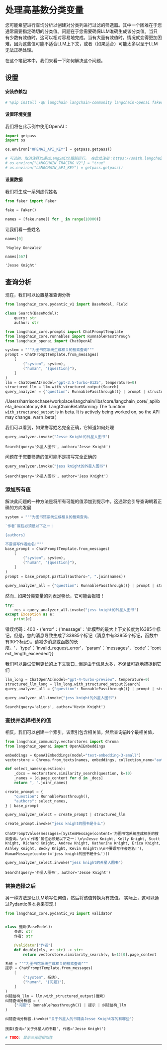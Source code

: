 # 处理高基数分类变量

您可能希望进行查询分析以创建对分类列进行过滤的筛选器。其中一个困难在于您通常需要指定确切的分类值。问题在于您需要确保LLM准确生成该分类值。当只有少数有效值时，这可以相对容易地完成。当有大量有效值时，情况就变得更加困难，因为这些值可能不适合LLM上下文，或者（如果适合）可能太多以至于LLM无法正确处理。

在这个笔记本中，我们来看一下如何解决这个问题。

## 设置
#### 安装依赖包


```python
# %pip install -qU langchain langchain-community langchain-openai faker
```

#### 设置环境变量

我们将在此示例中使用OpenAI：


```python
import getpass
import os

os.environ["OPENAI_API_KEY"] = getpass.getpass()

# 可选的，取消注释以通过LangSmith跟踪运行。 在此处注册：https://smith.langchain.com。
# os.environ["LANGCHAIN_TRACING_V2"] = "true"
# os.environ["LANGCHAIN_API_KEY"] = getpass.getpass()
```

#### 设置数据

我们将生成一系列虚假姓名


```python
from faker import Faker

fake = Faker()

names = [fake.name() for _ in range(10000)]
```

让我们看一些姓名


```python
names[0]
```




    'Hayley Gonzalez'




```python
names[567]
```




    'Jesse Knight'



## 查询分析

现在，我们可以设置基准查询分析


```python
from langchain_core.pydantic_v1 import BaseModel, Field
```


```python
class Search(BaseModel):
    query: str
    author: str
```


```python
from langchain_core.prompts import ChatPromptTemplate
from langchain_core.runnables import RunnablePassthrough
from langchain_openai import ChatOpenAI

system = """为图书馆系统生成相关的搜索查询"""
prompt = ChatPromptTemplate.from_messages(
    [
        ("system", system),
        ("human", "{question}"),
    ]
)
llm = ChatOpenAI(model="gpt-3.5-turbo-0125", temperature=0)
structured_llm = llm.with_structured_output(Search)
query_analyzer = {"question": RunnablePassthrough()} | prompt | structured_llm
```

/Users/harrisonchase/workplace/langchain/libs/core/langchain_core/_api/beta_decorator.py:86: LangChainBetaWarning: The function `with_structured_output` is in beta. It is actively being worked on, so the API may change.
  warn_beta(
    

我们可以看到，如果拼写姓名完全正确，它知道如何处理


```python
query_analyzer.invoke("Jesse Knight的外星人图书")
```




    Search(query='外星人图书', author='Jesse Knight')



问题在于您要筛选的值可能不是拼写完全正确的


```python
query_analyzer.invoke("jess knight的外星人图书")
```




    Search(query='外星人图书', author='Jess Knight')



### 添加所有值

解决此问题的一种方法是将所有可能的值添加到提示中。这通常会引导查询朝着正确的方向发展


```python
system = """为图书馆系统生成相关的搜索查询。

`作者`属性必须是以下之一：

{authors}

不要误写作者姓名!"""
base_prompt = ChatPromptTemplate.from_messages(
    [
        ("system", system),
        ("human", "{question}"),
    ]
)
prompt = base_prompt.partial(authors=", ".join(names))
```


```python
query_analyzer_all = {"question": RunnablePassthrough()} | prompt | structured_llm
```

然而...如果分类变量的列表足够长，它可能会报错！


```python
try:
    res = query_analyzer_all.invoke("jess knight的外星人图书")
except Exception as e:
    print(e)
```

错误代码：400 - {'error'：{'message'：'此模型的最大上下文长度为16385个标记。但是，您的消息导致生成了33885个标记（消息中有33855个标记，函数中有30个标记）。请减少消息或函数的长度。'，'type'：'invalid_request_error'，'param'：'messages'，'code'：'context_length_exceeded'}}
    

我们可以尝试使用更长的上下文窗口...但是由于信息太多，不保证可靠地捕捉到它们


```python
llm_long = ChatOpenAI(model="gpt-4-turbo-preview", temperature=0)
structured_llm_long = llm_long.with_structured_output(Search)
query_analyzer_all = {"question": RunnablePassthrough()} | prompt | structured_llm_long
```


```python
query_analyzer_all.invoke("jess knight的外星人图书")
```




    Search(query='aliens', author='Kevin Knight')



### 查找并选择相关的值

相反，我们可以创建一个索引，该索引包含相关值，然后查询前N个最相关值，


```python
from langchain_community.vectorstores import Chroma
from langchain_openai import OpenAIEmbeddings

embeddings = OpenAIEmbeddings(model="text-embedding-3-small")
vectorstore = Chroma.from_texts(names, embeddings, collection_name="author_names")
```


```python
def select_names(question):
    _docs = vectorstore.similarity_search(question, k=10)
    _names = [d.page_content for d in _docs]
    return ", ".join(_names)
```


```python
create_prompt = {
    "question": RunnablePassthrough(),
    "authors": select_names,
} | base_prompt
```


```python
query_analyzer_select = create_prompt | structured_llm
```


```python
create_prompt.invoke("jess knight的图书是什么")
```




    ChatPromptValue(messages=[SystemMessage(content='为图书馆系统生成相关的搜索查询。\n\n`作者`属性必须是以下之一：\n\nJesse Knight, Kelly Knight, Scott Knight, Richard Knight, Andrew Knight, Katherine Knight, Erica Knight, Ashley Knight, Becky Knight, Kevin Knight\n\n不要误写作者姓名!'), HumanMessage(content='jess knight的图书是什么')])




```python
query_analyzer_select.invoke("jess knight的外星人图书")
```




    Search(query='外星人图书', author='Jesse Knight')





### 替换选择之后

另一种方法是让LLM填写任何值，然后将该值转换为有效值。
实际上，这可以通过Pydantic类本身来实现！


```python
from langchain_core.pydantic_v1 import validator


class 搜索(BaseModel):
    查询: str
    作者: str

    @validator("作者")
    def double(cls, v: str) -> str:
        return vectorstore.similarity_search(v, k=1)[0].page_content
```


```python
系统 = """为图书馆系统生成相关的搜索查询"""
提示 = ChatPromptTemplate.from_messages(
    [
        ("system", 系统),
        ("human", "{问题}"),
    ]
)
纠错结构_llm = llm.with_structured_output(搜索)
纠错查询分析器 = (
    {"问题": RunnablePassthrough()} | 提示 | 纠错结构_llm
)
```


```python
纠错查询分析器.invoke("关于外星人的书籍由Jesse Knight写的有哪些")
```




    搜索(查询='关于外星人的书籍', 作者='Jesse Knight')




```python
# TODO: 显示三元组相似性

```
------
